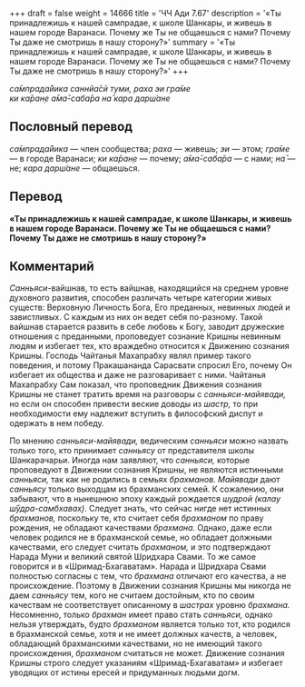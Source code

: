 +++
draft = false
weight = 14666
title = 'ЧЧ Ади 7.67'
description = '«Ты принадлежишь к нашей сампрадае, к школе Шанкары, и живешь в нашем городе Варанаси. Почему же Ты не общаешься с нами? Почему Ты даже не смотришь в нашу сторону?»'
summary = '«Ты принадлежишь к нашей сампрадае, к школе Шанкары, и живешь в нашем городе Варанаси. Почему же Ты не общаешься с нами? Почему Ты даже не смотришь в нашу сторону?»'
+++

_са̄мпрада̄йика саннйа̄сӣ туми, раха эи гра̄ме  
ки ка̄ран̣е а̄ма̄-саба̄ра на̄ кара дарш́ане_

## Пословный перевод

_са̄мпрада̄йика_ — член сообщества; _раха_ — живешь; _эи_ — этом; _гра̄ме_ — в городе Варанаси; _ки_ _ка̄ран̣е_ — почему; _а̄ма̄_\-_саба̄ра_ — с нами; _на̄_ — не; _кара_ _дарш́ане_ — общаешься.

## Перевод

**«Ты принадлежишь к нашей сампрадае, к школе Шанкары, и живешь в нашем городе Варанаси. Почему же Ты не общаешься с нами? Почему Ты даже не смотришь в нашу сторону?»**

## Комментарий

_Санньяси_\-вайшнав, то есть вайшнав, находящийся на среднем уровне духовного развития, способен различать четыре категории живых существ: Верховную Личность Бога, Его преданных, невинных людей и завистливых. С каждым из них он ведет себя по-разному. Такой вайшнав старается развить в себе любовь к Богу, заводит дружеские отношения с преданными, проповедует сознание Кришны невинным людям и избегает тех, кто враждебно относится к Движению сознания Кришны. Господь Чайтанья Махапрабху являл пример такого поведения, и потому Пракашананда Сарасвати спросил Его, почему Он избегает их общества и даже не разговаривает с ними. Чайтанья Махапрабху Сам показал, что проповедник Движения сознания Кришны не станет тратить время на разговоры с _санньяси-майявади,_ но если он способен привести веские доводы из _шастр,_ то при необходимости ему надлежит вступить в философский диспут и одержать в нем победу.

По мнению _санньяси-майявади,_ ведическим _санньяси_ можно назвать только того, кто принимает _санньясу_ от представителя школы Шанкарачарьи. Иногда нам заявляют, что _санньяси,_ которые проповедуют в Движении сознания Кришны, не являются истинными _санньяси,_ так как не родились в семьях _брахманов. Майявади_ дают _санньясу_ только выходцам из брахманских семей. К сожалению, они забывают, что в нынешнюю эпоху каждый рождается _шудрой (калау ш́ӯдра-самбхавах̣)_. Следует знать, что сейчас нигде нет истинных _брахманов,_ поскольку те, кто считает себя _брахманом_ по праву рождения, не обладают качествами _брахмана._ Однако, даже если человек родился не в брахманской семье, но обладает должными качествами, его следует считать _брахманом,_ и это подтверждают Нарада Муни и великий святой Шридхара Свами. То же самое говорится и в «Шримад-Бхагаватам». Нарада и Шридхара Свами полностью согласны с тем, что _брахмана_ отличают его качества, а не происхождение. Поэтому в Движении сознания Кришны мы никогда не даем _санньясу_ тем, кого не считаем достойным, кто по своим качествам не соответствует описанному в _шастрах_ уровню _брахмана._ Несомненно, только _брахман_ имеет право стать _санньяси,_ однако нельзя утверждать, будто _брахманом_ является только тот, кто родился в брахманской семье, хотя и не имеет должных качеств, а человек, обладающий брахманскими качествами, но не имеющий такого происхождения, _брахманом_ считаться не может. Движение сознания Кришны строго следует указаниям «Шримад-Бхагаватам» и избегает уводящих от истины ересей и придуманных людьми догм.
